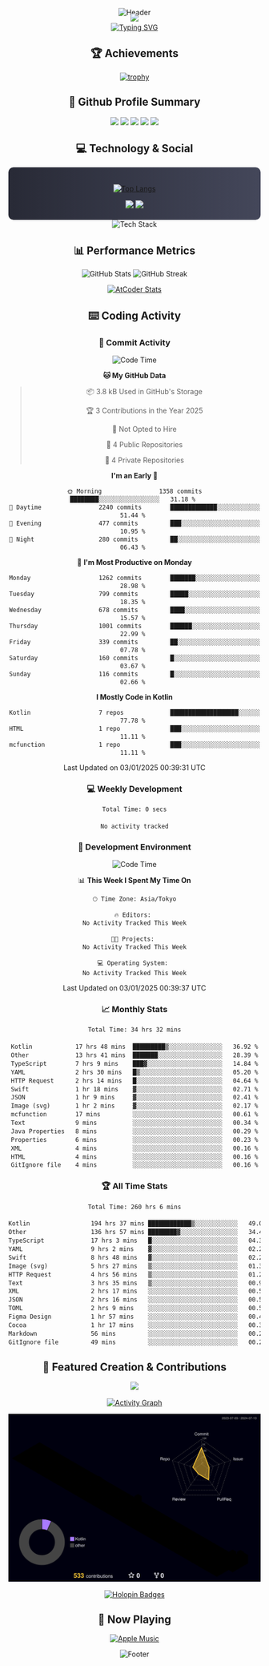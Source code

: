 <div align="center">
  
![Header](https://capsule-render.vercel.app/api?type=waving&color=gradient&customColorList=12&height=300&section=header&text=Welcome%20to%20Batapii's%20Universe&fontSize=50&animation=fadeIn&fontAlignY=40&desc=Android%20Developer%20|%20Kotlin%20LOVE%20)

<div style="margin-top: -20px;">
  <img src="https://readme-typing-svg.herokuapp.com/?lines=Crafting+Android+Experiences;Building+Tomorrow's+Apps+Today;Always+Learning,+Always+Growing&font=Fira%20Code&center=true&width=440&height=45&color=f75c7e&vCenter=true&size=22&pause=1000">
</div>

<a href="https://git.io/typing-svg">
  <img src="https://readme-typing-svg.demolab.com?font=Fira+Code&weight=600&size=28&duration=4000&pause=1000&center=true&vCenter=true&width=800&lines=Hey+there!+I'm+Batapii+%F0%9F%91%8B;Android+Developer+from+Japan+%F0%9F%87%AF%F0%9F%87%B5" alt="Typing SVG" />
</a>

## 🏆 Achievements

[![trophy](https://github-profile-trophy.vercel.app/?username=batapii&theme=onestar&no-frame=true&no-bg=true&column=8&rank=SECRET,SSS,SS,S,AAA,AA,A,B,C,?&margin-w=10&margin-h=10)](https://github.com/ryo-ma/github-profile-trophy)

## 🎯 Github Profile Summary

<div align="center">
  <img src="http://github-profile-summary-cards.vercel.app/api/cards/profile-details?username=batapii&theme=radical" />
  <img src="http://github-profile-summary-cards.vercel.app/api/cards/repos-per-language?username=batapii&theme=radical" />
  <img src="http://github-profile-summary-cards.vercel.app/api/cards/most-commit-language?username=batapii&theme=radical" />
  <img src="http://github-profile-summary-cards.vercel.app/api/cards/stats?username=batapii&theme=radical" />
  <img src="http://github-profile-summary-cards.vercel.app/api/cards/productive-time?username=batapii&theme=radical" />
</div>

## 💻 Technology & Social

<div align="center" style="background: linear-gradient(to right, #282A36, #44475A); padding: 20px; border-radius: 10px;">

[![Top Langs](https://github-readme-stats.vercel.app/api/top-langs/?username=batapii
)](https://github.com/anuraghazra/github-readme-stats)

<div style="margin-top: 15px">
<a href="https://github.com/batapii"><img src="https://img.shields.io/github/followers/batapii?style=for-the-badge&logo=github&label=Follow&color=ff6e96&labelColor=282A36"/></a>
<a href="https://twitter.com/batapii3939"><img src="https://img.shields.io/twitter/follow/batapii?style=for-the-badge&logo=twitter&color=1DA1F2&labelColor=282A36&label= Twitter"/></a>
</div>

</div>

<div align="center">
<img src="https://github-readme-tech-stack.vercel.app/api/cards?title=Tech+Stack&align=center&titleAlign=center&fontSize=20&lineHeight=10&lineCount=4&theme=github_dark&width=800&bg=%230D1117&badge=%23161B22&border=%2321262D&titleColor=%2358A6FF&line1=kotlin%2Ckotlin%2C0095D5%3Bandroid%2Candroid%2C00ff00%3Bjetpackcompose%2Cjetpack%2C4285F4%3B&line2=swift%2Cswift%2CFA7343%3Bfirebase%2Cfirebase%2CFFCA28%3Bgithub%2Cgithub%2C181717%3B&line3=typescript%2Ctypescript%2C3178C6%3Bgraphql%2Cgraphql%2CE10098%3Bsupabase%2Csupabase%2C3FCF8E%3B&line4=gradle%2Cgradle%2C02303A%3Bgitkraken%2Cgitkraken%2C179287%3Bpostman%2Cpostman%2CFF6C37%3B" alt="Tech Stack" />
</div>



## 📊 Performance Metrics

<div align="center">

![GitHub Stats](https://github-readme-stats.vercel.app/api?username=batapii&show_icons=true&theme=radical&hide_border=true&bg_color=0D1117)
![GitHub Streak](https://github-readme-streak-stats.herokuapp.com/?user=batapii&theme=radical&hide_border=true&background=0D1117)

[![AtCoder Stats](https://atcoder-readme-stats.vercel.app/stats/batapii3939?theme=dark&show_history=5&width=495)](https://github.com/iwbc-mzk/atcoder-readme-stats)

</div>

## ⌨️ Coding Activity

### 🌟 Commit Activity
<!--START_SECTION:commit-stats-->
![Code Time](http://img.shields.io/badge/Code%20Time-397%20hrs%203%20mins-blue)

**🐱 My GitHub Data** 

> 📦 3.8 kB Used in GitHub's Storage 
 > 
> 🏆 3 Contributions in the Year 2025
 > 
> 🚫 Not Opted to Hire
 > 
> 📜 4 Public Repositories 
 > 
> 🔑 4 Private Repositories 
 > 
**I'm an Early 🐤** 

```text
🌞 Morning                1358 commits        ████████░░░░░░░░░░░░░░░░░   31.18 % 
🌆 Daytime                2240 commits        █████████████░░░░░░░░░░░░   51.44 % 
🌃 Evening                477 commits         ███░░░░░░░░░░░░░░░░░░░░░░   10.95 % 
🌙 Night                  280 commits         ██░░░░░░░░░░░░░░░░░░░░░░░   06.43 % 
```
📅 **I'm Most Productive on Monday** 

```text
Monday                   1262 commits        ███████░░░░░░░░░░░░░░░░░░   28.98 % 
Tuesday                  799 commits         █████░░░░░░░░░░░░░░░░░░░░   18.35 % 
Wednesday                678 commits         ████░░░░░░░░░░░░░░░░░░░░░   15.57 % 
Thursday                 1001 commits        ██████░░░░░░░░░░░░░░░░░░░   22.99 % 
Friday                   339 commits         ██░░░░░░░░░░░░░░░░░░░░░░░   07.78 % 
Saturday                 160 commits         █░░░░░░░░░░░░░░░░░░░░░░░░   03.67 % 
Sunday                   116 commits         █░░░░░░░░░░░░░░░░░░░░░░░░   02.66 % 
```


**I Mostly Code in Kotlin** 

```text
Kotlin                   7 repos             ███████████████████░░░░░░   77.78 % 
HTML                     1 repo              ███░░░░░░░░░░░░░░░░░░░░░░   11.11 % 
mcfunction               1 repo              ███░░░░░░░░░░░░░░░░░░░░░░   11.11 % 
```




 Last Updated on 03/01/2025 00:39:31 UTC
<!--END_SECTION:commit-stats-->

### 💻 Weekly Development
<!--START_SECTION:wakatime-->

```txt
Total Time: 0 secs

No activity tracked
```

<!--END_SECTION:wakatime-->

### 🔨 Development Environment
<!--START_SECTION:dev-stats-->
![Code Time](http://img.shields.io/badge/Code%20Time-397%20hrs%203%20mins-blue)

📊 **This Week I Spent My Time On** 

```text
🕑︎ Time Zone: Asia/Tokyo

🔥 Editors: 
No Activity Tracked This Week

🐱‍💻 Projects: 
No Activity Tracked This Week

💻 Operating System: 
No Activity Tracked This Week
```


 Last Updated on 03/01/2025 00:39:37 UTC
<!--END_SECTION:dev-stats-->

### 📈 Monthly Stats
<!--START_SECTION:wakamonth-->

```txt
Total Time: 34 hrs 32 mins

Kotlin            17 hrs 48 mins  █████████▒░░░░░░░░░░░░░░░   36.92 %
Other             13 hrs 41 mins  ███████░░░░░░░░░░░░░░░░░░   28.39 %
TypeScript        7 hrs 9 mins    ███▓░░░░░░░░░░░░░░░░░░░░░   14.84 %
YAML              2 hrs 30 mins   █▒░░░░░░░░░░░░░░░░░░░░░░░   05.20 %
HTTP Request      2 hrs 14 mins   █░░░░░░░░░░░░░░░░░░░░░░░░   04.64 %
Swift             1 hr 18 mins    ▓░░░░░░░░░░░░░░░░░░░░░░░░   02.71 %
JSON              1 hr 9 mins     ▓░░░░░░░░░░░░░░░░░░░░░░░░   02.41 %
Image (svg)       1 hr 2 mins     ▓░░░░░░░░░░░░░░░░░░░░░░░░   02.17 %
mcfunction        17 mins         ░░░░░░░░░░░░░░░░░░░░░░░░░   00.61 %
Text              9 mins          ░░░░░░░░░░░░░░░░░░░░░░░░░   00.34 %
Java Properties   8 mins          ░░░░░░░░░░░░░░░░░░░░░░░░░   00.29 %
Properties        6 mins          ░░░░░░░░░░░░░░░░░░░░░░░░░   00.23 %
XML               4 mins          ░░░░░░░░░░░░░░░░░░░░░░░░░   00.16 %
HTML              4 mins          ░░░░░░░░░░░░░░░░░░░░░░░░░   00.16 %
GitIgnore file    4 mins          ░░░░░░░░░░░░░░░░░░░░░░░░░   00.16 %
```

<!--END_SECTION:wakamonth-->

### 🏆 All Time Stats
<!--START_SECTION:wakaalltime-->

```txt
Total Time: 260 hrs 6 mins

Kotlin                 194 hrs 37 mins ████████████▒░░░░░░░░░░░░   49.02 %
Other                  136 hrs 57 mins ████████▓░░░░░░░░░░░░░░░░   34.49 %
TypeScript             17 hrs 3 mins   █░░░░░░░░░░░░░░░░░░░░░░░░   04.30 %
YAML                   9 hrs 2 mins    ▓░░░░░░░░░░░░░░░░░░░░░░░░   02.28 %
Swift                  8 hrs 48 mins   ▓░░░░░░░░░░░░░░░░░░░░░░░░   02.22 %
Image (svg)            5 hrs 27 mins   ▒░░░░░░░░░░░░░░░░░░░░░░░░   01.37 %
HTTP Request           4 hrs 56 mins   ▒░░░░░░░░░░░░░░░░░░░░░░░░   01.25 %
Text                   3 hrs 35 mins   ▒░░░░░░░░░░░░░░░░░░░░░░░░   00.90 %
XML                    2 hrs 17 mins   ░░░░░░░░░░░░░░░░░░░░░░░░░   00.58 %
JSON                   2 hrs 16 mins   ░░░░░░░░░░░░░░░░░░░░░░░░░   00.57 %
TOML                   2 hrs 9 mins    ░░░░░░░░░░░░░░░░░░░░░░░░░   00.54 %
Figma Design           1 hr 57 mins    ░░░░░░░░░░░░░░░░░░░░░░░░░   00.49 %
Cocoa                  1 hr 17 mins    ░░░░░░░░░░░░░░░░░░░░░░░░░   00.32 %
Markdown               56 mins         ░░░░░░░░░░░░░░░░░░░░░░░░░   00.24 %
GitIgnore file         49 mins         ░░░░░░░░░░░░░░░░░░░░░░░░░   00.21 %
```

<!--END_SECTION:wakaalltime-->


## 🌟 Featured Creation & Contributions

<div align="center">
  <a href="https://github.com/batapii/ToDoSNS">
    <img src="https://github-readme-stats.vercel.app/api/pin/?username=batapii&repo=ToDoSNS&theme=radical&hide_border=true&bg_color=0D1117" />
  </a>

[![Activity Graph](https://github-readme-activity-graph.vercel.app/graph?username=batapii&custom_title=Contribution%20Graph&hide_border=true&theme=radical&bg_color=0D1117)](https://github.com/ashutosh00710/github-readme-activity-graph)

![3D Contrib](./profile-3d-contrib/profile-night-rainbow.svg)

[![Holopin Badges](https://holopin.me/batapii)](https://holopin.io/@batapii)

</div>

## 🎵 Now Playing

<div align="center">
  
[![Apple Music](https://music-profile.rayriffy.com/theme/dark.svg?uid=001005.6598667d2ffd4a10a4f429edd0ba24c4.1156)](https://github.com/rayriffy/apple-music-github-profile)

</div>

![Footer](https://capsule-render.vercel.app/api?type=waving&color=gradient&customColorList=12&height=100&section=footer)

</div>
